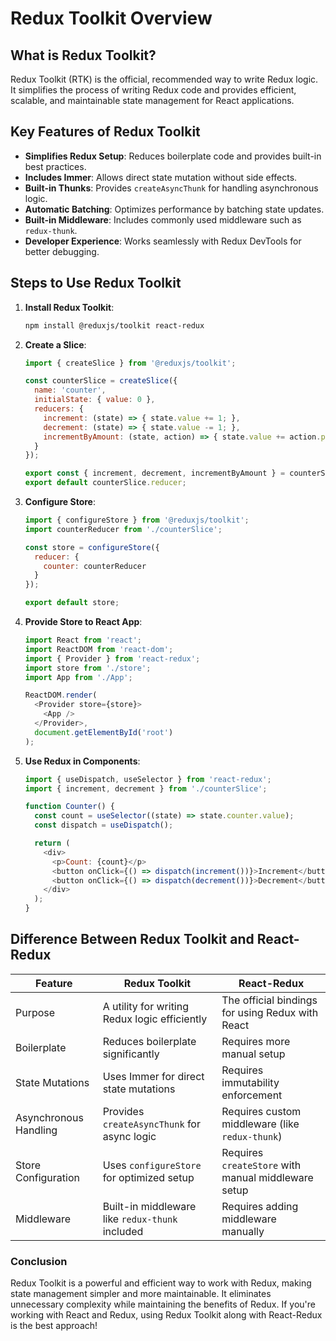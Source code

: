 # Redux Toolkit Overview

## What is Redux Toolkit?
Redux Toolkit (RTK) is the official, recommended way to write Redux logic. It simplifies the process of writing Redux code and provides efficient, scalable, and maintainable state management for React applications.

## Key Features of Redux Toolkit
- **Simplifies Redux Setup**: Reduces boilerplate code and provides built-in best practices.
- **Includes Immer**: Allows direct state mutation without side effects.
- **Built-in Thunks**: Provides `createAsyncThunk` for handling asynchronous logic.
- **Automatic Batching**: Optimizes performance by batching state updates.
- **Built-in Middleware**: Includes commonly used middleware such as `redux-thunk`.
- **Developer Experience**: Works seamlessly with Redux DevTools for better debugging.

## Steps to Use Redux Toolkit
1. **Install Redux Toolkit**:
   ```sh
   npm install @reduxjs/toolkit react-redux
   ```
2. **Create a Slice**:
   ```javascript
   import { createSlice } from '@reduxjs/toolkit';

   const counterSlice = createSlice({
     name: 'counter',
     initialState: { value: 0 },
     reducers: {
       increment: (state) => { state.value += 1; },
       decrement: (state) => { state.value -= 1; },
       incrementByAmount: (state, action) => { state.value += action.payload; }
     }
   });

   export const { increment, decrement, incrementByAmount } = counterSlice.actions;
   export default counterSlice.reducer;
   ```
3. **Configure Store**:
   ```javascript
   import { configureStore } from '@reduxjs/toolkit';
   import counterReducer from './counterSlice';

   const store = configureStore({
     reducer: {
       counter: counterReducer
     }
   });

   export default store;
   ```
4. **Provide Store to React App**:
   ```javascript
   import React from 'react';
   import ReactDOM from 'react-dom';
   import { Provider } from 'react-redux';
   import store from './store';
   import App from './App';

   ReactDOM.render(
     <Provider store={store}>
       <App />
     </Provider>,
     document.getElementById('root')
   );
   ```
5. **Use Redux in Components**:
   ```javascript
   import { useDispatch, useSelector } from 'react-redux';
   import { increment, decrement } from './counterSlice';

   function Counter() {
     const count = useSelector((state) => state.counter.value);
     const dispatch = useDispatch();

     return (
       <div>
         <p>Count: {count}</p>
         <button onClick={() => dispatch(increment())}>Increment</button>
         <button onClick={() => dispatch(decrement())}>Decrement</button>
       </div>
     );
   }
   ```

## Difference Between Redux Toolkit and React-Redux

| Feature | Redux Toolkit | React-Redux |
|---------|--------------|-------------|
| Purpose | A utility for writing Redux logic efficiently | The official bindings for using Redux with React |
| Boilerplate | Reduces boilerplate significantly | Requires more manual setup |
| State Mutations | Uses Immer for direct state mutations | Requires immutability enforcement |
| Asynchronous Handling | Provides `createAsyncThunk` for async logic | Requires custom middleware (like `redux-thunk`) |
| Store Configuration | Uses `configureStore` for optimized setup | Requires `createStore` with manual middleware setup |
| Middleware | Built-in middleware like `redux-thunk` included | Requires adding middleware manually |

### Conclusion
Redux Toolkit is a powerful and efficient way to work with Redux, making state management simpler and more maintainable. It eliminates unnecessary complexity while maintaining the benefits of Redux. If you're working with React and Redux, using Redux Toolkit along with React-Redux is the best approach!
